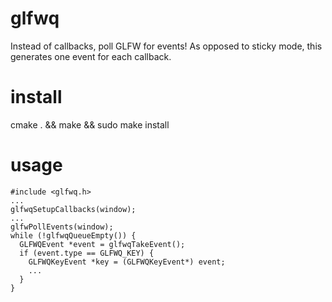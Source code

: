 # glfwq
Instead of callbacks, poll GLFW for events! As opposed to sticky mode, this generates one event for each callback.
# install
  cmake . && make && sudo make install
# usage
    #include <glfwq.h>
    ...
    glfwqSetupCallbacks(window);
    ...
    glfwPollEvents(window);
    while (!glfwqQueueEmpty()) {
      GLFWQEvent *event = glfwqTakeEvent();
      if (event.type == GLFWQ_KEY) {
        GLFWQKeyEvent *key = (GLFWQKeyEvent*) event;
        ...
      }
    }
